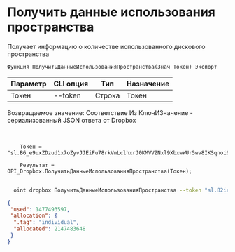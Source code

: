 ﻿---
sidebar_position: 5
---

# Получить данные использования пространства
 Получает информацию о количестве использованного дискового пространства



`Функция ПолучитьДанныеИспользованияПространства(Знач Токен) Экспорт`

  | Параметр | CLI опция | Тип | Назначение |
  |-|-|-|-|
  | Токен | --token | Строка | Токен |

  
  Возвращаемое значение:   Соответствие Из КлючИЗначение - сериализованный JSON ответа от Dropbox

<br/>




```bsl title="Пример кода"
    Токен = "sl.B6_e9uxZDzud1x7oZyvJJEiFu78rkVmLclhxrJ0KMVVZNxl9XbxwWUr5wv8IKSqnoi6KyNyRe0...";

    Результат = OPI_Dropbox.ПолучитьДанныеИспользованияПространства(Токен);
```



```sh title="Пример команды CLI"
    
  oint dropbox ПолучитьДанныеИспользованияПространства --token "sl.B2ieEHcB9I9BTwJFjbf_MQtoZMKjGYgkpBqzQkvBfuSz41Qpy5r3d7a4ax22I5ILWhd9KLbN5L..."

```

```json title="Результат"
{
 "used": 1477493597,
 "allocation": {
  ".tag": "individual",
  "allocated": 2147483648
 }
}
```

